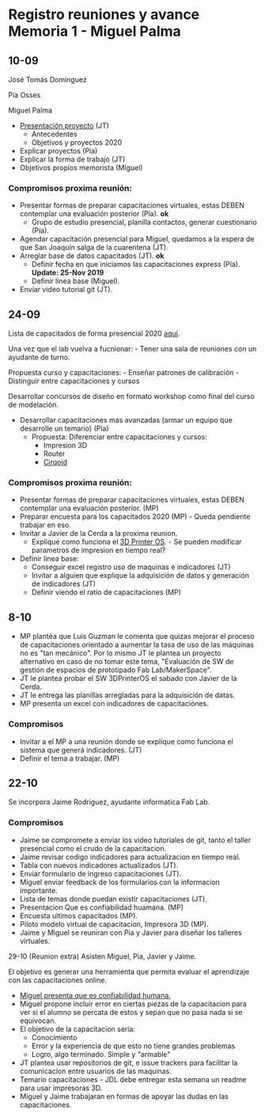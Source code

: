 # Registro reuniones y avance Memoria 1 - Miguel Palma

## 10-09 

José Tomás Domínguez 

Pía Osses 

Miguel Palma

- [Presentación proyecto](https://github.com/FabLabUTFSM/Mejora-continua-capacitaciones/blob/master/Bibliografia/Reunion1.pdf) (JT)
    - Antecedentes 
    - Objetivos y proyectos 2020
- Explicar proyectos (Pía)
- Explicar la forma de trabajo (JT)
- Objetivos propios memorista (Miguel)

### Compromisos proxima reunión: 

- Presentar formas de preparar capacitaciones virtuales, estas DEBEN contemplar una evaluación posterior (Pía). **ok** 
    - Grupo de estudio presencial, planilla contactos, generar cuestionario (Pía). 
- Agendar capacitación presencial para Miguel, quedamos a la espera de que San Joaquín salga de la cuarentena (JT).
- Arreglar base de datos capacitados (JT). **ok** 
    - Definir fecha en que iniciamos las capacitaciones express (Pía). **Update: 25-Nov 2019**  
    - Definir linea base (Miguel). 
- Enviar video tutorial git (JT).

## 24-09

Lista de capacitados de forma presencial 2020 [aquí](https://docs.google.com/spreadsheets/d/1D9LRCPe79pGWXt3wrzI7AtcWh9XB1Qri8JAUOejZxW4/edit#gid=0).

Una vez que el lab vuelva a fucnionar:
    - Tener una sala de reuniones con un ayudante de turno. 
    
Propuesta curso y capacitaciones: 
    - Enseñar patrones de calibración
    - Distinguir entre capacitaciones y cursos
    
Desarrollar concursos de diseño en formato workshop como final del curso de modelación. 

- Desarrollar capacitaciones mas avanzadas (armar un equipo que desarrolle un temario) (Pía)
    - Propuesta: Diferenciar entre capacitaciones y cursos:  
        - Impresion 3D 
        - Router
        - [Cirqoid](https://www.youtube.com/watch?v=KlK4htxUZk8)


### Compromisos proxima reunión: 

- Presentar formas de preparar capacitaciones virtuales, estas DEBEN contemplar una evaluación posterior. (MP) 
- Preparar encuesta para los capacitados 2020 (MP) - Queda pendiente trabajar en eso.
- Invitar a Javier de la Cerda a la proxima reunion. 
    - Explique como funciona el [3D Printer OS](https://www.3dprinteros.com/).
            - Se pueden modificar parametros de impresion en tiempo real?
- Definir linea base:
    - Conseguir excel registro uso de maquinas e indicadores (JT)
    - Invitar a alguien que explique la adquisición de datos y generación de indicadores (JT)
    - Definir viendo el ratio de capacitaciones (MP)
    
## 8-10
- MP plantéa que Luis Guzman le comenta que quizas mejorar el proceso de capacitaciones orientado a aumentar la tasa de uso de las máquinas no es "tan mecánico". Por lo mismo JT le plantea un proyecto alternativo en caso de no tomar este tema, "Evaluación de SW de gestión de espacios de prototipado Fab Lab/MakerSpace". 
- JT le plantea probar el SW 3DPrinterOS el sabado con Javier de la Cerda. 
- JT le entrega las planillas arregladas para la adquisición de datas. 
- MP presenta un excel con indicadores de capacitaciónes. 

### Compromisos
- Invitar a el MP a una reunión donde se explique como funciona el sistema que generá indicadores. (JT)
- Definir el tema a trabajar. (MP)

## 22-10
Se incorpora Jaime Rodriguez, ayudante informatica Fab Lab. 

### Compromisos
- Jaime se compromete a enviar los video tutoriales de git, tanto el taller presencial como el crudo de la capacitacion. 
- Jaime revisar codigo indicadores para actualizacion en tiempo real. 
- Tabla con nuevos indicadores actualizados (JT). 
- Enviar formulario de ingreso capacitaciones (JT). 
- Miguel enviar feedback de los formularios con la informacion importante. 
- Lista de temas donde puedan existir capacitaciones (JT).
- Presentacion Que es confiabilidad huamana. (MP)
- Encuesta ultimos capacitados (MP). 
- Piloto modelo virtual de capacitacion, Impresora 3D (MP). 
- Jaime y Miguel se reuniran con Pia y Javier para diseñar los talleres virtuales. 

29-10 (Reunion extra)
Asisten Miguel, Pia, Javier y Jaime. 

El objetivo es generar una herramienta que permita evaluar el aprendizaje con las capacitaciones online. 

- [Miguel presenta que es confiabilidad humana.](https://github.com/MiguelPalmaR/TallerGit/blob/main/Presentaciones/Confiabilidad%20humana.pdf)
- Miguel propone incluir error en ciertas piezas de la capacitacion para ver si el alumno se percata de estos y sepan que no pasa nada si se equivocan. 
- El objetivo de la capacitacion seria: 
    - Conocimiento 
    - Error y la experiencia de que esto no tiene grandes problemas
    - Logro, algo terminado. Simple y "armable"
- JT plantea usar repositorios de git, e issue trackers para facilitar la comunicacion entre usuarios de las maquinas. 
- Temario capacitaciones - JDL debe entregar esta semana un readme para usar impresoras 3D.
- Miguel y Jaime trabajaran en formas de apoyar las dudas en las capacitaciones. 
